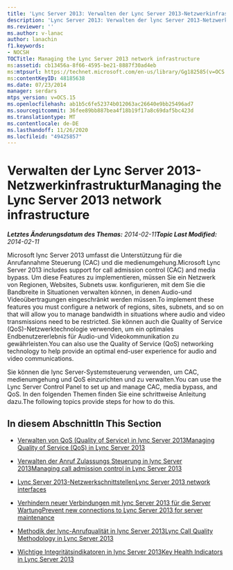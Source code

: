 ```yaml
---
title: 'Lync Server 2013: Verwalten der Lync Server 2013-Netzwerkinfrastruktur'
description: 'Lync Server 2013: Verwalten der lync Server 2013-Netzwerkinfrastruktur.'
ms.reviewer: ''
ms.author: v-lanac
author: lanachin
f1.keywords:
- NOCSH
TOCTitle: Managing the Lync Server 2013 network infrastructure
ms:assetid: cb13456a-8f66-4595-be21-8887f30ad4eb
ms:mtpsurl: https://technet.microsoft.com/en-us/library/Gg182585(v=OCS.15)
ms:contentKeyID: 48185638
ms.date: 07/23/2014
manager: serdars
mtps_version: v=OCS.15
ms.openlocfilehash: ab1b5c6fe52374b012063ac26640e9bb25496ad7
ms.sourcegitcommit: 36fee89bb887bea4f18b19f17a8c69daf5bc423d
ms.translationtype: MT
ms.contentlocale: de-DE
ms.lasthandoff: 11/26/2020
ms.locfileid: "49425857"
---
```

# <a name="managing-the-lync-server-2013-network-infrastructure"></a><span data-ttu-id="97f06-103">Verwalten der Lync Server 2013-Netzwerkinfrastruktur</span><span class="sxs-lookup"><span data-stu-id="97f06-103">Managing the Lync Server 2013 network infrastructure</span></span>

<div data-xmlns="http://www.w3.org/1999/xhtml">

<div class="topic" data-xmlns="http://www.w3.org/1999/xhtml" data-msxsl="urn:schemas-microsoft-com:xslt" data-cs="https://msdn.microsoft.com/">

<div data-asp="https://msdn2.microsoft.com/asp">



</div>

<div id="mainSection">

<div id="mainBody"><span data-ttu-id="97f06-104">

<span> </span></span><span class="sxs-lookup"><span data-stu-id="97f06-104">

<span> </span></span></span>

<span data-ttu-id="97f06-105">_**Letztes Änderungsdatum des Themas:** 2014-02-11_</span><span class="sxs-lookup"><span data-stu-id="97f06-105">_**Topic Last Modified:** 2014-02-11_</span></span>

<span data-ttu-id="97f06-106">Microsoft lync Server 2013 umfasst die Unterstützung für die Anrufannahme Steuerung (CAC) und die medienumgehung.</span><span class="sxs-lookup"><span data-stu-id="97f06-106">Microsoft Lync Server 2013 includes support for call admission control (CAC) and media bypass.</span></span> <span data-ttu-id="97f06-107">Um diese Features zu implementieren, müssen Sie ein Netzwerk von Regionen, Websites, Subnets usw. konfigurieren, mit dem Sie die Bandbreite in Situationen verwalten können, in denen Audio-und Videoübertragungen eingeschränkt werden müssen.</span><span class="sxs-lookup"><span data-stu-id="97f06-107">To implement these features you must configure a network of regions, sites, subnets, and so on that will allow you to manage bandwidth in situations where audio and video transmissions need to be restricted.</span></span> <span data-ttu-id="97f06-108">Sie können auch die Quality of Service (QoS)-Netzwerktechnologie verwenden, um ein optimales Endbenutzererlebnis für Audio-und Videokommunikation zu gewährleisten.</span><span class="sxs-lookup"><span data-stu-id="97f06-108">You can also use the Quality of Service (QoS) networking technology to help provide an optimal end-user experience for audio and video communications.</span></span>

<span data-ttu-id="97f06-109">Sie können die lync Server-Systemsteuerung verwenden, um CAC, medienumgehung und QoS einzurichten und zu verwalten.</span><span class="sxs-lookup"><span data-stu-id="97f06-109">You can use the Lync Server Control Panel to set up and manage CAC, media bypass, and QoS.</span></span> <span data-ttu-id="97f06-110">In den folgenden Themen finden Sie eine schrittweise Anleitung dazu.</span><span class="sxs-lookup"><span data-stu-id="97f06-110">The following topics provide steps for how to do this.</span></span>

<div>

## <a name="in-this-section"></a><span data-ttu-id="97f06-111">In diesem Abschnitt</span><span class="sxs-lookup"><span data-stu-id="97f06-111">In This Section</span></span>

  - [<span data-ttu-id="97f06-112">Verwalten von QoS (Quality of Service) in lync Server 2013</span><span class="sxs-lookup"><span data-stu-id="97f06-112">Managing Quality of Service (QoS) in Lync Server 2013</span></span>](lync-server-2013-managing-quality-of-service-qos.md)

  - [<span data-ttu-id="97f06-113">Verwalten der Anruf Zulassungs Steuerung in lync Server 2013</span><span class="sxs-lookup"><span data-stu-id="97f06-113">Managing call admission control in Lync Server 2013</span></span>](lync-server-2013-managing-call-admission-control.md)

  - [<span data-ttu-id="97f06-114">Lync Server 2013-Netzwerkschnittstellen</span><span class="sxs-lookup"><span data-stu-id="97f06-114">Lync Server 2013 network interfaces</span></span>](lync-server-2013-lync-server-network-interfaces.md)

  - [<span data-ttu-id="97f06-115">Verhindern neuer Verbindungen mit lync Server 2013 für die Server Wartung</span><span class="sxs-lookup"><span data-stu-id="97f06-115">Prevent new connections to Lync Server 2013 for server maintenance</span></span>](lync-server-2013-prevent-new-connections-to-lync-server-for-server-maintenance.md)

  - [<span data-ttu-id="97f06-116">Methodik der lync-Anrufqualität in lync Server 2013</span><span class="sxs-lookup"><span data-stu-id="97f06-116">Lync Call Quality Methodology in Lync Server 2013</span></span>](lync-server-2013-poster-lync-call-quality-methodology.md)

  - [<span data-ttu-id="97f06-117">Wichtige Integritätsindikatoren in lync Server 2013</span><span class="sxs-lookup"><span data-stu-id="97f06-117">Key Health Indicators in Lync Server 2013</span></span>](lync-server-2013-poster-key-health-indicators.md)

<span data-ttu-id="97f06-118"></div>

</div>

<span> </span>

</div>

</div>

</span><span class="sxs-lookup"><span data-stu-id="97f06-118"></div>

</div>

<span> </span>

</div>

</div>

</span></span></div>

